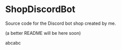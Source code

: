 # ShopDiscordBot

Source code for the Discord bot shop created by me.

(a better README will be here soon)

abcabc
